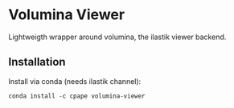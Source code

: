 # Volumina Viewer

Lightweigth wrapper around volumina, the ilastik viewer backend.

## Installation

Install via conda (needs ilastik channel):
```
conda install -c cpape volumina-viewer
```

